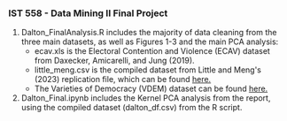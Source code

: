 ### IST 558 - Data Mining II Final Project

1. Dalton_FinalAnalysis.R includes the majority of data cleaning from the three main datasets, as well as Figures 1-3 and the main PCA analysis:
   - ecav.xls is the Electoral Contention and Violence (ECAV) dataset from Daxecker, Amicarelli, and Jung (2019).
   - little_meng.csv is the compiled dataset from Little and Meng's (2023) replication file, which can be found [here.](https://dataverse.harvard.edu/dataset.xhtml?persistentId=doi:10.7910/DVN/G2SQ6Y)
   - The Varieties of Democracy (VDEM) dataset can be found [here.](https://www.v-dem.net/data/the-v-dem-dataset/)
3. Dalton_Final.ipynb includes the Kernel PCA analysis from the report, using the compiled dataset (dalton_df.csv) from the R script. 
